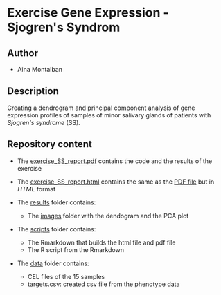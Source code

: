 # Exercise Gene Expression - Sjogren's Syndrom

## Author

* Aina Montalban 

## Description

Creating a dendrogram and principal component analysis of gene expression profiles of samples of minor salivary glands of patients with _Sjogren's syndrome_ (SS). 

## Repository content

* The [exercise_SS_report.pdf](https://github.com/AinaMontalban/Exercise-SS-Prova/blob/main/exercise_ss_report.pdf) contains the code and the results of the exercise
* The [exercise_SS_report.html](https://github.com/AinaMontalban/Exercise-SS-Prova/blob/main/exercise_ss_report.html) contains the same as the [PDF file](https://github.com/AinaMontalban/Exercise-SS-Prova/blob/main/exercise_ss_report.pdf) but in _HTML_ format

* The [results](https://github.com/AinaMontalban/Exercise-SS-Prova/tree/main/results) folder contains:
    + The [images](https://github.com/AinaMontalban/Exercise-SS-Prova/tree/main/results/images) folder with the dendogram and the PCA plot 
* The [scripts](https://github.com/AinaMontalban/Exercise-SS-Prova/tree/main/scripts) folder contains:
	+ The Rmarkdown that builds the html file and pdf file
	+ The R script from the Rmarkdown
* The [data](https://github.com/AinaMontalban/Exercise-SS-Prova/tree/main/data) folder contains:
	+ CEL files of the 15 samples
	+ targets.csv: created csv file from the phenotype data 

